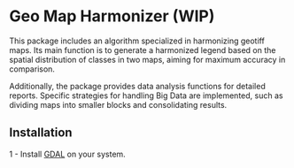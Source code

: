 # Geo Map Harmonizer (WIP)

This package includes an algorithm specialized in harmonizing geotiff maps.
Its main function is to generate a harmonized legend based on the spatial 
distribution of classes in two maps, aiming for maximum accuracy in comparison.

Additionally, the package provides data analysis functions for detailed
reports. Specific strategies for handling Big Data are implemented, such as
dividing maps into smaller blocks and consolidating results.

## Installation

1 - Install [GDAL](https://github.com/OSGeo/gdal) on your system.
